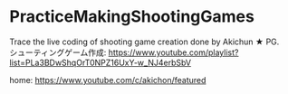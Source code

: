 # PracticeMakingShootingGames
Trace the live coding of shooting game creation done by Akichun ★ PG.  
シューティングゲーム作成: https://www.youtube.com/playlist?list=PLa3BDwShqOrT0NPZ16UxY-w_NJ4erbSbV  

home: https://www.youtube.com/c/akichon/featured
